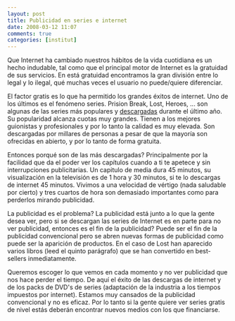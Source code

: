 ```yaml
---
layout: post
title: Publicidad en series e internet
date: 2008-03-12 11:07
comments: true
categories: [institut]
---
```

Que Internet ha cambiado nuestros hábitos de la vida cuotidiana es un hecho indudable, tal como que el principal motor de Internet es la gratuidad de sus servicios. En está gratuidad encontramos la gran división entre lo legal y lo ilegal, qué muchas veces el usuario no puede/quiere diferenciar.

El factor gratis es lo que ha permitido los grandes éxitos de internet. Uno de los últimos es el fenómeno series. Prision Break, Lost, Heroes, ... son algunas de las series más populares y <a href="http://www.tuexperto.com/2008/01/03/lo-mas-descargado-del-2007/">descargadas</a> durante el último año. Su popularidad alcanza cuotas muy grandes. Tienen a los mejores guionistas y profesionales y por lo tanto la calidad es muy elevada. Son descargadas por millares de personas a pesar de que la mayoría son ofrecidas en abierto, y por lo tanto de forma gratuita.

Entonces porqué son de las más descargadas? Principalmente por la facilidad que da el poder ver los capítulos cuando a ti te apetece y sin interrupciones publicitarias. Un capitulo de media dura 45 minutos, su visualización en la televisión es de 1 hora y 30 minutos, si te lo descargas de internet 45 minutos. Vivimos a una velocidad de vértigo (nada saludable por cierto) y tres cuartos de hora son demasiado importantes como para perderlos mirando publicidad.

La publicidad es el problema? La publicidad está junto a lo que la gente desea ver, pero si se descargan las series de Internet es en parte para no ver publicidad, entonces es el fin de la publicidad? Puede ser el fin de la publicidad convencional pero se abren nuevas formas de publicidad como puede ser la aparición de productos. En el caso de Lost han aparecido varios libros (leed el quinto parágrafo) que se han convertido en best-sellers inmediatamente.

Queremos escoger lo que vemos en cada momento y no ver publicidad que nos hace perder el tiempo. De aquí el éxito de las descargas de internet y de los packs de DVD's de series (adaptación de la industria a los tiempos impuestos por internet). Estamos muy cansados de la publicidad convencional y no es eficaz. Por lo tanto si la gente quiere ver series gratis de nivel estás deberán encontrar nuevos medios con los que financiarse.
